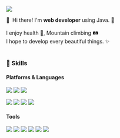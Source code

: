 <p>
  <a href="mailto:doanqn@naver.com" target="_blank"><img src="https://img.shields.io/badge/doanqn@naver.com-EA4335?style=flat-square&logo=Naver&logoColor=white"/></a>
</p>

<p>
  👋&nbsp; Hi there! I'm <b>web developer</b> using Java. 🚀<br/><br/>
  I enjoy health 💖, Mountain climbing 🛤<br/>
  I hope to develop every beautiful things. ✨ <br/><br/>
</p>

### 💪 Skills
#### Platforms & Languages
<p>
  <img src="https://img.shields.io/badge/Oracle-000000?style=flat-square&logo=Oracle&logoColor=white"/>
  <img src="https://img.shields.io/badge/MySQL-61DAFB?style=flat-square&logo=MySQL&logoColor=black"/>
  <img src="https://img.shields.io/badge/Spring-6DB33F?style=flat-square&logo=Spring&logoColor=white"/>
</p>
<p>
  <img src="https://img.shields.io/badge/Java-007396?style=flat-square&logo=Java&logoColor=white"/>
  <img src="https://img.shields.io/badge/jQuery-0095D5?style=flat-square&logo=jQuery&logoColor=white"/> 
  <img src="https://img.shields.io/badge/JavaScript-FA7343?style=flat-square&logo=JavaScript&logoColor=white"/>
  <img src="https://img.shields.io/badge/HTML5-3178C6?style=flat-square&logo=HTML5&logoColor=white"/>
</p>

#### Tools
<p>
  <img src="https://img.shields.io/badge/Eclipse IDE-2C2255?style=flat-square&logo=Eclipse IDE&logoColor=white"/>
  <img src="https://img.shields.io/badge/Postman-B7178C?style=flat-square&logo=Postman&logoColor=white"/>
  <img src="https://img.shields.io/badge/GitHub-FFCA28?style=flat-square&logo=GitHub&logoColor=black"/>
  <img src="https://img.shields.io/badge/Spring Security-6DB33F?style=flat-square&logo=Spring Security&logoColor=white"/>
  <img src="https://img.shields.io/badge/Spring Boot-683D87?style=flat-square&logo=Spring Boot&logoColor=white"/>
  <img src="https://img.shields.io/badge/Git-F05032?style=flat-square&logo=Git&logoColor=white"/>
</p>
